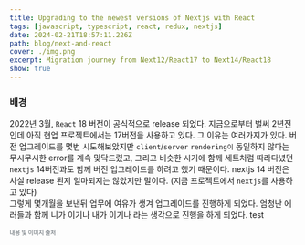 ```yaml
---
title: Upgrading to the newest versions of Nextjs with React
tags: [javascript, typescript, react, redux, nextjs]
date: 2024-02-21T18:57:11.226Z
path: blog/next-and-react
cover: ./img.png
excerpt: Migration journey from Next12/React17 to Next14/React18
show: true
---
```


### 배경

2022년 3월, `React` 18 버전이 공식적으로 release 되었다. 지금으로부터 벌써 2년전인데 아직 현업 프로젝트에서는 17버전을 사용하고 있다. 그 이유는 여러가지가 있다. 버전 업그레이드를 몇번 시도해보았지만 `client`/`server` `rendering이` 동일하지 않다는 무시무시한 error를 계속 맞닥드렸고, 그리고 비슷한 시기에 함께 세트처럼 따라다녔던 `nextjs` 14버전과도 함께 버전 업그레이드를 하려고 했기 때문이다. nextjs 14 버전은 사실 release 된지 얼마되지는 않았지만 말이다. (지금 프로젝트에서 `nextjs`를 사용하고 있다)  
그렇게 몇개월을 보낸뒤 업무에 여유가 생겨 업그레이드를 진행하게 되었다. 엄청난 에러들과 함께 니가 이기나 내가 이기나 라는 생각으로 진행을 하게 되었다.
test

<div style="font-size:10px;color:#8b9196;word-break: break-all"><b>내용 및 이미지 출처</b><br/>
</div>
